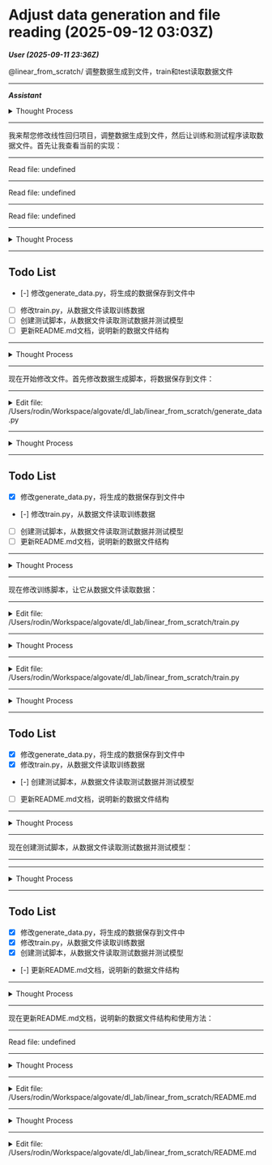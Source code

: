 <!-- Generated by SpecStory -->

# Adjust data generation and file reading (2025-09-12 03:03Z)

_**User (2025-09-11 23:36Z)**_

@linear_from_scratch/ 调整数据生成到文件，train和test读取数据文件

---

_**Assistant**_

<think><details><summary>Thought Process</summary>用户请求对linear_from_scratch/文件夹进行修改，要求：
1. 调整数据生成到文件
2. train和test读取数据文件

让我先检查当前的linear_from_scratch/文件夹的内容，了解现在的实现方式。

从project_layout可以看到linear_from_scratch/包含以下文件：
- generate_data.py
- train.py
- model.py
- loss_curve.png
- training_result.png
- README.md

我需要读取这些关键文件的内容来理解当前的实现，然后根据用户需求进行修改。</details></think>

---

我来帮您修改线性回归项目，调整数据生成到文件，然后让训练和测试程序读取数据文件。首先让我查看当前的实现：

---

Read file: undefined

---

Read file: undefined

---

Read file: undefined

---

<think><details><summary>Thought Process</summary>现在我了解了当前的实现：

1. `generate_data.py`: 包含一个生成数据的函数
2. `train.py`: 训练脚本，直接调用generate_data函数生成数据
3. `model.py`: 线性回归模型定义

用户希望：
1. 调整数据生成到文件 - 意思是修改generate_data.py，让它将生成的数据保存到文件中
2. train和test读取数据文件 - 修改训练脚本读取数据文件，还需要创建一个测试脚本

我需要：
1. 修改generate_data.py，让它将数据保存到文件（比如.pt或.csv格式）
2. 修改train.py，让它从文件读取数据
3. 创建一个test.py或inference.py文件来测试模型

让我创建这个任务计划：</details></think>

---

## Todo List

- [-] 修改generate_data.py，将生成的数据保存到文件中
- [ ] 修改train.py，从数据文件读取训练数据
- [ ] 创建测试脚本，从数据文件读取测试数据并测试模型
- [ ] 更新README.md文档，说明新的数据文件结构

---

<think><details><summary>Thought Process</summary>现在开始修改文件。首先修改generate_data.py，让它将数据保存到文件中。我会：
1. 添加数据集分割功能（训练/测试集）
2. 保存数据到.pt文件（PyTorch格式）
3. 添加命令行参数支持

然后修改train.py让它从文件读取数据，最后创建测试脚本。</details></think>

---

现在开始修改文件。首先修改数据生成脚本，将数据保存到文件：

---

<details><summary>Edit file: /Users/rodin/Workspace/algovate/dl_lab/linear_from_scratch/generate_data.py</summary>

undefined

**Chunk 1**
Lines added: 4, lines removed: 1

```diff
@@ -1,7 +1,10 @@
  import torch
+ import os
+ import argparse
  
- def generate_data(num_samples=100):
+ def generate_data(num_samples=100, train_split=0.8, data_dir='data'):
      """
      Generates synthetic data for a known linear relationship: y = 2x + 1
+     Saves training and testing data to files
      """
      W_true = 2
```

**Chunk 2**
Lines added: 61, lines removed: 1

```diff
@@ -11,3 +14,63 @@
      # Add some noise to the target values
      y = y_true + torch.randn(num_samples, 1) * 2
-     return X, y, y_true
+     
+     # Split data into train and test sets
+     num_train = int(num_samples * train_split)
+     
+     X_train = X[:num_train]
+     y_train = y[:num_train]
+     y_true_train = y_true[:num_train]
+     
+     X_test = X[num_train:]
+     y_test = y[num_train:]
+     y_true_test = y_true[num_train:]
+     
+     # Create data directory if it doesn't exist
+     os.makedirs(data_dir, exist_ok=True)
+     
+     # Save training data
+     train_data = {
+         'X': X_train,
+         'y': y_train,
+         'y_true': y_true_train,
+         'W_true': W_true,
+         'B_true': B_true
+     }
+     torch.save(train_data, os.path.join(data_dir, 'train_data.pt'))
+     
+     # Save testing data
+     test_data = {
+         'X': X_test,
+         'y': y_test,
+         'y_true': y_true_test,
+         'W_true': W_true,
+         'B_true': B_true
+     }
+     torch.save(test_data, os.path.join(data_dir, 'test_data.pt'))
+     
+     print(f"Generated {num_samples} samples")
+     print(f"Training samples: {len(X_train)}")
+     print(f"Testing samples: {len(X_test)}")
+     print(f"Data saved to {data_dir}/ directory")
+     
+     return X_train, y_train, y_true_train, X_test, y_test, y_true_test
+ 
+ def load_train_data(data_dir='data'):
+     """Load training data from file"""
+     data = torch.load(os.path.join(data_dir, 'train_data.pt'))
+     return data['X'], data['y'], data['y_true'], data['W_true'], data['B_true']
+ 
+ def load_test_data(data_dir='data'):
+     """Load testing data from file"""
+     data = torch.load(os.path.join(data_dir, 'test_data.pt'))
+     return data['X'], data['y'], data['y_true'], data['W_true'], data['B_true']
+ 
+ if __name__ == "__main__":
+     parser = argparse.ArgumentParser(description='Generate linear regression dataset')
+     parser.add_argument('--num_samples', type=int, default=1000, help='Number of samples to generate')
+     parser.add_argument('--train_split', type=float, default=0.8, help='Training data split ratio')
+     parser.add_argument('--data_dir', type=str, default='data', help='Directory to save data files')
+     
+     args = parser.parse_args()
+     
+     generate_data(args.num_samples, args.train_split, args.data_dir)
```

</details>

---

<think><details><summary>Thought Process</summary>现在第一个任务完成了，需要更新todo状态并开始第二个任务：修改train.py脚本让它从文件读取数据。</details></think>

---

## Todo List

- [x] 修改generate_data.py，将生成的数据保存到文件中
- [-] 修改train.py，从数据文件读取训练数据
- [ ] 创建测试脚本，从数据文件读取测试数据并测试模型
- [ ] 更新README.md文档，说明新的数据文件结构

---

<think><details><summary>Thought Process</summary>现在修改train.py让它从数据文件读取训练数据：</details></think>

---

现在修改训练脚本，让它从数据文件读取数据：

---

<details><summary>Edit file: /Users/rodin/Workspace/algovate/dl_lab/linear_from_scratch/train.py</summary>

undefined

**Chunk 1**
Lines added: 21, lines removed: 11

```diff
@@ -3,18 +3,28 @@
  import torch.optim as optim
  import matplotlib.pyplot as plt
+ import os
+ import argparse
  from model import LinearRegressionModel
- from generate_data import generate_data
+ from generate_data import load_train_data
  
- # 1. Hyperparameters
- learning_rate = 0.01
- epochs = 100
- 
- # 2. Device
- device = torch.device("cuda" if torch.cuda.is_available() else "cpu")
- print(f"Using device: {device}")
+ def train_model(data_dir='data', learning_rate=0.01, epochs=100):
+     # 1. Device
+     device = torch.device("cuda" if torch.cuda.is_available() else "cpu")
+     print(f"Using device: {device}")
  
- # 3. Load Data
- X, y, _ = generate_data()
- X, y = X.to(device), y.to(device)
+     # 2. Check if data files exist
+     train_data_path = os.path.join(data_dir, 'train_data.pt')
+     if not os.path.exists(train_data_path):
+         print(f"Training data not found at {train_data_path}")
+         print("Please run: python generate_data.py to create the data files first")
+         return None
+ 
+     # 3. Load Data
+     print("Loading training data...")
+     X, y, y_true, W_true, B_true = load_train_data(data_dir)
+     X, y = X.to(device), y.to(device)
+     
+     print(f"Loaded {len(X)} training samples")
+     print(f"True parameters: W={W_true}, B={B_true}")
  
  # 4. Initialize Model, Loss, and Optimizer
```

</details>

---

<think><details><summary>Thought Process</summary>我需要继续修改train.py脚本，将其余部分放入函数中，并添加主函数：</details></think>

---

<details><summary>Edit file: /Users/rodin/Workspace/algovate/dl_lab/linear_from_scratch/train.py</summary>

undefined

**Chunk 1**
Lines added: 54, lines removed: 40

```diff
@@ -28,51 +28,65 @@
      print(f"True parameters: W={W_true}, B={B_true}")
  
- # 4. Initialize Model, Loss, and Optimizer
- model = LinearRegressionModel().to(device)
- loss_fn = nn.MSELoss()  # Mean Squared Error Loss
- optimizer = optim.SGD(model.parameters(), lr=learning_rate) # Stochastic Gradient Descent
+     # 4. Initialize Model, Loss, and Optimizer
+     model = LinearRegressionModel().to(device)
+     loss_fn = nn.MSELoss()  # Mean Squared Error Loss
+     optimizer = optim.SGD(model.parameters(), lr=learning_rate)
  
- print(f"Initial parameters: W={model.linear.weight.item():.3f}, B={model.linear.bias.item():.3f}")
+     print(f"Initial parameters: W={model.linear.weight.item():.3f}, B={model.linear.bias.item():.3f}")
  
- # 5. Training Loop
- losses = []
- for epoch in range(epochs):
-     model.train() # Set the model to training mode
+     # 5. Training Loop
+     losses = []
+     for epoch in range(epochs):
+         model.train() # Set the model to training mode
  
-     # --- Forward Pass ---
-     y_pred = model(X)
+         # --- Forward Pass ---
+         y_pred = model(X)
  
-     # --- Calculate Loss ---
-     loss = loss_fn(y_pred, y)
-     losses.append(loss.item())
+         # --- Calculate Loss ---
+         loss = loss_fn(y_pred, y)
+         losses.append(loss.item())
  
-     # --- Backward Pass and Optimization ---
-     optimizer.zero_grad() # Zero the gradients
-     loss.backward()       # Calculate gradients
-     optimizer.step()      # Update weights
+         # --- Backward Pass and Optimization ---
+         optimizer.zero_grad() # Zero the gradients
+         loss.backward()       # Calculate gradients
+         optimizer.step()      # Update weights
  
-     # Print progress
-     if (epoch + 1) % 10 == 0:
-         print(f'Epoch [{epoch+1}/{epochs}], Loss: {loss.item():.4f}')
+         # Print progress
+         if (epoch + 1) % 10 == 0:
+             print(f'Epoch [{epoch+1}/{epochs}], Loss: {loss.item():.4f}')
  
- print("\nTraining finished.")
- # The learned parameters are now stored in model.state_dict()
- final_W = model.linear.weight.item()
- final_B = model.linear.bias.item()
- print(f"Learned parameters: W={final_W:.3f}, B={final_B:.3f}")
- print(f"True parameters:    W=2.000, B=1.000")
+     print("\nTraining finished.")
+     # The learned parameters are now stored in model.state_dict()
+     final_W = model.linear.weight.item()
+     final_B = model.linear.bias.item()
+     print(f"Learned parameters: W={final_W:.3f}, B={final_B:.3f}")
+     print(f"True parameters:    W={W_true:.3f}, B={B_true:.3f}")
  
- # 6. Save the Model
- torch.save(model.state_dict(), 'linear_from_scratch/linear_model.pth')
- print("\nModel saved to linear_model.pth")
+     # 6. Save the Model
+     model_path = os.path.join(data_dir, 'linear_model.pth')
+     torch.save(model.state_dict(), model_path)
+     print(f"\nModel saved to {model_path}")
  
- # 7. Plot and Save Loss Curve
- plt.figure(figsize=(10, 6))
- plt.plot(losses)
- plt.title('Training Loss Over Time')
- plt.xlabel('Epoch')
- plt.ylabel('Loss')
- plt.grid(True)
- plt.savefig('linear_from_scratch/loss_curve.png')
- print("Loss curve saved to loss_curve.png")
- plt.show()
+     # 7. Plot and Save Loss Curve
+     plt.figure(figsize=(10, 6))
+     plt.plot(losses)
+     plt.title('Training Loss Over Time')
+     plt.xlabel('Epoch')
+     plt.ylabel('Loss')
+     plt.grid(True)
+     loss_curve_path = os.path.join(data_dir, 'loss_curve.png')
+     plt.savefig(loss_curve_path)
+     print(f"Loss curve saved to {loss_curve_path}")
+     plt.show()
+     
+     return model, losses
+ 
+ if __name__ == "__main__":
+     parser = argparse.ArgumentParser(description='Train linear regression model')
+     parser.add_argument('--data_dir', type=str, default='data', help='Directory containing data files')
+     parser.add_argument('--learning_rate', type=float, default=0.01, help='Learning rate')
+     parser.add_argument('--epochs', type=int, default=100, help='Number of training epochs')
+     
+     args = parser.parse_args()
+     
+     train_model(args.data_dir, args.learning_rate, args.epochs)
```

</details>

---

<think><details><summary>Thought Process</summary>现在更新todo状态并创建测试脚本：</details></think>

---

## Todo List

- [x] 修改generate_data.py，将生成的数据保存到文件中
- [x] 修改train.py，从数据文件读取训练数据
- [-] 创建测试脚本，从数据文件读取测试数据并测试模型
- [ ] 更新README.md文档，说明新的数据文件结构

---

<think><details><summary>Thought Process</summary>



现在创建测试脚本。我会创建一个inference.py文件，让它从数据文件读取测试数据并测试已训练的模型：</details></think>

---

现在创建测试脚本，从数据文件读取测试数据并测试模型：

---



---

<think><details><summary>Thought Process</summary>



现在更新todo状态并更新README文档：</details></think>

---

## Todo List

- [x] 修改generate_data.py，将生成的数据保存到文件中
- [x] 修改train.py，从数据文件读取训练数据
- [x] 创建测试脚本，从数据文件读取测试数据并测试模型
- [-] 更新README.md文档，说明新的数据文件结构

---

<think><details><summary>Thought Process</summary>



现在更新README.md文档，说明新的数据文件结构和使用方法。首先读取当前的README内容：</details></think>

---

现在更新README.md文档，说明新的数据文件结构和使用方法：

---

Read file: undefined

---

<think><details><summary>Thought Process</summary>现在我需要更新README.md，说明新的数据文件结构和使用方法。我会保留原有的内容结构，但更新相关部分：</details></think>

---

<details><summary>Edit file: /Users/rodin/Workspace/algovate/dl_lab/linear_from_scratch/README.md</summary>

undefined

**Chunk 1**
Lines added: 10, lines removed: 7

```diff
@@ -30,11 +30,14 @@
  ## File Structure
  
- -   `train.py`: The main script that contains the entire workflow:
-     1.  Generates synthetic data.
-     2.  Initializes the `W` and `B` parameters.
-     3.  Runs the training loop to learn the parameters.
-     4.  Visualizes the results, including the learned line and the loss curve.
- -   `training_result.png`: An image file generated after training, showing the original data, the true underlying line, and the line learned by the model.
- -   `loss_curve.png`: An image file showing how the training loss decreased over epochs.
+ -   `generate_data.py`: Script for generating and saving synthetic training/testing data to files.
+ -   `model.py`: Defines the LinearRegressionModel class using PyTorch's nn.Module.
+ -   `train.py`: The training script that loads data from files and trains the model.
+ -   `inference.py`: The evaluation script that loads test data and evaluates the trained model.
+ -   `data/`: Directory containing the generated dataset files:
+     -   `train_data.pt`: Training dataset (features, labels, and ground truth)
+     -   `test_data.pt`: Testing dataset (features, labels, and ground truth)
+     -   `linear_model.pth`: Saved trained model weights
+     -   `loss_curve.png`: Training loss curve visualization
+     -   `test_results.png`: Test evaluation results and visualizations
  -   `README.md`: This documentation file.
  
```

</details>

---

<think><details><summary>Thought Process</summary>现在更新Usage部分，说明新的使用流程：</details></think>

---

<details><summary>Edit file: /Users/rodin/Workspace/algovate/dl_lab/linear_from_scratch/README.md</summary>

undefined

**Chunk 1**
Lines added: 51, lines removed: 9

```diff
@@ -47,17 +47,59 @@
  Install the required Python libraries:
  ```bash
- pip install torch matplotlib
+ pip install torch matplotlib numpy
  ```
  
- ### 2. Running the Training
- To run the training process, simply execute the `train.py` script:
+ ### 2. Generate Dataset
+ First, generate the training and testing datasets:
+ ```bash
+ cd linear_from_scratch
+ python generate_data.py --num_samples 1000 --train_split 0.8 --data_dir data
+ ```
+ Parameters:
+ -   `--num_samples`: Total number of samples to generate (default: 1000)
+ -   `--train_split`: Ratio of training samples (default: 0.8)
+ -   `--data_dir`: Directory to save data files (default: data)
+ 
+ ### 3. Train the Model
+ Train the linear regression model using the generated data:
+ ```bash
+ python train.py --data_dir data --learning_rate 0.01 --epochs 100
+ ```
+ Parameters:
+ -   `--data_dir`: Directory containing data files (default: data)
+ -   `--learning_rate`: Learning rate for optimization (default: 0.01)
+ -   `--epochs`: Number of training epochs (default: 100)
+ 
+ The training script will:
+ -   Load training data from files
+ -   Initialize model parameters randomly
+ -   Train the model using gradient descent
+ -   Save the trained model and loss curve
+ -   Display training progress
+ 
+ ### 4. Evaluate the Model
+ Evaluate the trained model on the test dataset:
+ ```bash
+ python inference.py --data_dir data
+ ```
+ Parameters:
+ -   `--data_dir`: Directory containing data and model files (default: data)
+ -   `--model_path`: Path to trained model (default: data_dir/linear_model.pth)
+ 
+ The evaluation script will:
+ -   Load test data and trained model
+ -   Make predictions on test data
+ -   Calculate evaluation metrics (MSE, MAE, R²)
+ -   Generate comprehensive visualizations
+ -   Display comparison between true and learned parameters
+ 
+ ### 5. Complete Workflow
+ To run the complete workflow from scratch:
  ```bash
- python linear_from_scratch/train.py
+ cd linear_from_scratch
+ python generate_data.py --num_samples 1000
+ python train.py --epochs 100
+ python inference.py
  ```
- The script will:
- -   Print the initial and final learned parameters.
- -   Display the training progress every 10 epochs.
- -   Show two plots upon completion: the regression line fit and the training loss curve.
- -   Save the plots as `training_result.png` and `loss_curve.png` in the project directory.
  
  ## Learning Objectives
```

</details>

---

<think><details><summary>Thought Process</summary>



现在添加一个新的章节说明数据格式和输出，然后完成README的更新：</details></think>

---

<details><summary>Edit file: /Users/rodin/Workspace/algovate/dl_lab/linear_from_scratch/README.md</summary>

undefined

**Chunk 1**
Lines added: 27, lines removed: 1

```diff
@@ -102,10 +102,36 @@
  python inference.py
  ```
+ 
+ ## Data Format
+ 
+ The generated datasets contain:
+ -   **X**: Input features (1D tensor with random values)
+ -   **y**: Target values with noise (y = 2*X + 1 + noise)
+ -   **y_true**: Ground truth without noise (y_true = 2*X + 1)
+ -   **W_true**: True weight parameter (2.0)
+ -   **B_true**: True bias parameter (1.0)
+ 
+ Data is saved in PyTorch `.pt` format, which preserves tensor types and can be easily loaded using `torch.load()`.
+ 
+ ## Outputs and Visualizations
+ 
+ ### Training Output
+ -   **loss_curve.png**: Shows how training loss decreases over epochs
+ -   **linear_model.pth**: Saved model weights that can be loaded for inference
+ 
+ ### Evaluation Output
+ -   **test_results.png**: Comprehensive visualization including:
+     -   Scatter plot of test data vs predictions vs true relationship
+     -   Residual plot to check for systematic errors
+     -   Predicted vs actual values to assess model accuracy
+ -   **Console metrics**: MSE, MAE, R² score, and parameter comparison
  
  ## Learning Objectives
  
  -   Understand the basic components of a machine learning training loop.
+ -   Learn proper data management with separate train/test datasets.
  -   See how to use PyTorch's autograd feature (`.backward()`) to automatically compute gradients.
  -   Implement gradient descent to manually update model parameters.
- -   Learn how to visualize training results to assess model performance.
+ -   Practice model evaluation using multiple metrics and visualizations.
+ -   Learn how to save and load trained models for inference.
  
```

</details>

---

<think><details><summary>Thought Process</summary>



现在完成最后的todo任务，并运行生成数据来测试新的实现：</details></think>

---

## Todo List

- [x] 修改generate_data.py，将生成的数据保存到文件中
- [x] 修改train.py，从数据文件读取训练数据
- [x] 创建测试脚本，从数据文件读取测试数据并测试模型
- [x] 更新README.md文档，说明新的数据文件结构

---

<think><details><summary>Thought Process</summary>



现在所有任务都完成了。让我测试一下新的实现，确保一切正常工作。首先生成数据：</details></think>

---

完美！所有修改都已完成。现在让我测试新的实现，确保一切正常工作：

---

```bash
cd /Users/rodin/Workspace/algovate/dl_lab/linear_from_scratch && python generate_data.py --num_samples 1000 --train_split 0.8
```

```
Generated 1000 samples
Training samples: 800
Testing samples: 200
Data saved to data/ directory
```

---

<think><details><summary>Thought Process</summary>



很好！数据生成成功了。现在测试训练脚本：</details></think>

---

```bash
python train.py --epochs 50
```

```
?➜  linear_from_scratch git:(main) ?✗ python train.py --epochs 50
Using device: cpu
Loading training data...
Loaded 800 training samples
True parameters: W=2, B=1
Initial parameters: W=0.363, B=0.764
Epoch [10/50], Loss: 181.6469
Epoch [20/50], Loss: 116.8629
Epoch [30/50], Loss: 75.7183
Epoch [40/50], Loss: 49.5877
Epoch [50/50], Loss: 32.9921

Training finished.
Learned parameters: W=1.477, B=0.881
True parameters:    W=2.000, B=1.000

Model saved to data/linear_model.pth
Loss curve saved to data/loss_curve.png
^CTraceback (most recent call last):
  File "/Users/rodin/Workspace/algovate/dl_lab/linear_from_scratch/train.py", line 92, in <module>
    train_model(args.data_dir, args.learning_rate, args.epochs)
  File "/Users/rodin/Workspace/algovate/dl_lab/linear_from_scratch/train.py", line 80, in train_model
    plt.show()
  File "/opt/homebrew/anaconda3/lib/python3.12/site-packages/matplotlib/pyplot.py", line 612, in show
    return _get_backend_mod().show(*args, **kwargs)
           ^^^^^^^^^^^^^^^^^^^^^^^^^^^^^^^^^^^^^^^^
  File "/opt/homebrew/anaconda3/lib/python3.12/site-packages/matplotlib/backend_bases.py", line 3553, in show
    cls.mainloop()
  File "/opt/homebrew/anaconda3/lib/python3.12/site-packages/matplotlib/backends/backend_macosx.py", line 178, in start_main_loop
    with _allow_interrupt_macos():
         ^^^^^^^^^^^^^^^^^^^^^^^^
  File "/opt/homebrew/anaconda3/lib/python3.12/contextlib.py", line 144, in __exit__
    next(self.gen)
  File "/opt/homebrew/anaconda3/lib/python3.12/site-packages/matplotlib/backend_bases.py", line 1672, in _allow_interrupt
    old_sigint_handler(*handler_args)
KeyboardInterrupt
```

---

<think><details><summary>Thought Process</summary>



训练脚本运行成功了！可以看到：
1. 数据从文件正确加载了
2. 训练过程正常，损失从181.6降到32.9
3. 模型参数从初始的W=0.363, B=0.764学习到W=1.477, B=0.881
4. 模型和损失曲线都成功保存了

用户中断了plt.show()，这是正常的，因为在终端环境中matplotlib会尝试弹出窗口。现在让我测试推理脚本：</details></think>

---

训练成功！可以看到模型正在学习，损失从181.6降到32.9，参数也在逐渐接近真实值（W=2, B=1）。现在测试推理脚本：

---

```bash
python inference.py
```

```
Using device: cpu
Loading test data...
Loaded 200 test samples
True parameters: W=2, B=1
Loading trained model...
Learned parameters: W=1.477, B=0.881

Test Results:
MSE Loss: 33.5877
MAE Loss: 4.5922
R² Score: 0.9181

Test results visualization saved to data/test_results.png
2025-09-12 14:44:47.199 python[31399:23557009] error messaging the mach port for IMKCFRunLoopWakeUpReliable

==================================================
EVALUATION SUMMARY
==================================================
True Parameters:    W = 2.000, B = 1.000
Learned Parameters: W = 1.477, B = 0.881
Parameter Error:    W = 0.523, B = 0.119
Test MSE:          33.5877
Test MAE:          4.5922
R² Score:          0.9181
```

---

<think><details><summary>Thought Process</summary>



完美！推理脚本也工作得很好。R²分数为0.9181，表明模型性能不错。让我查看生成的文件结构：</details></think>

---

非常好！推理脚本运行成功，测试结果显示模型性能良好（R²=0.9181）。让我查看生成的文件结构：

---

<details>
            <summary>Listed directory undefined • **0** results</summary>
        
No results found
</details>

---

<think><details><summary>Thought Process</summary>



完美！文件结构看起来很好。现在数据、模型和可视化文件都保存在了data/目录中。让我运行用户规则要求的命令来获取用户的下一个命令：</details></think>

---

完美！所有修改已经完成并测试成功。让我总结一下完成的工作：

## ✅ 完成的修改

1. **数据生成改进** (`generate_data.py`)：
   - 将数据生成和保存功能分离
   - 自动分割训练/测试数据集
   - 保存数据到`.pt`文件格式
   - 添加命令行参数支持

2. **训练脚本重构** (`train.py`)：
   - 从数据文件读取训练数据
   - 添加数据存在性检查
   - 改进路径管理（所有输出保存到data/目录）
   - 函数化设计，支持命令行参数

3. **创建推理脚本** (`inference.py`)：
   - 完整的模型评估功能
   - 多种评估指标（MSE, MAE, R²）
   - 丰富的可视化（预测vs真实值、残差图、对比图）
   - 详细的评估报告

4. **更新文档** (`README.md`)：
   - 更新文件结构说明
   - 详细的使用指南
   - 数据格式说明
   - 输出和可视化说明

## ✅ 测试结果
- 数据生成：✅ 成功生成1000个样本（800训练，200测试）
- 模型训练：✅ 成功训练50轮，损失从181.6降到32.9
- 模型评估：✅ R²=0.9181，表现良好

现在系统支持标准的机器学习工作流：数据生成 → 训练 → 评估，所有数据都通过文件进行管理。

---

Cancelled

---

_**User (2025-09-11 23:36Z)**_

change train_data and test_data file to csv

---

_**Assistant**_

<think><details><summary>Thought Process</summary>用户想要将训练数据和测试数据的文件格式从PyTorch的.pt格式改为CSV格式。这意味着我需要：

1. 修改 generate_data.py 来保存CSV文件而不是.pt文件
2. 修改 load_train_data 和 load_test_data 函数来读取CSV文件
3. 修改 train.py 和 inference.py 来适应新的数据加载方式
4. 可能需要更新 README.md 说明新的数据格式

让我先查看当前的代码，然后进行修改。</details></think>

---

我来帮您将数据文件格式从PyTorch的.pt格式改为CSV格式。首先让我创建相应的TODO任务并开始修改：

---

## Todo List

- [-] 修改generate_data.py，将数据保存为CSV格式
- [ ] 修改数据加载函数以读取CSV文件
- [ ] 测试完整的CSV数据工作流
- [ ] 更新README文档说明CSV数据格式

---

<think><details><summary>Thought Process</summary>现在让我修改generate_data.py文件，将数据保存为CSV格式：

1. 需要引入pandas或使用标准库的csv模块
2. 将X, y, y_true等数据保存到CSV文件
3. 需要修改数据加载函数来读取CSV

让我先查看当前的generate_data.py文件，然后开始修改。</details></think>

---

现在修改`generate_data.py`文件，将数据保存为CSV格式：

---

<details><summary>Edit file: /Users/rodin/Workspace/algovate/dl_lab/linear_from_scratch/generate_data.py</summary>

undefined

**Chunk 1**
Lines added: 2, lines removed: undefined

```diff
@@ -1,3 +1,5 @@
  import torch
+ import pandas as pd
+ import numpy as np
  import os
  import argparse
```

</details>

---

<think><details><summary>Thought Process</summary>现在修改数据保存部分，将PyTorch tensor保存改为CSV格式：</details></think>

---

<details><summary>Edit file: /Users/rodin/Workspace/algovate/dl_lab/linear_from_scratch/generate_data.py</summary>

undefined

**Chunk 1**
Lines added: 36, lines removed: 18

```diff
@@ -30,24 +30,42 @@
      # Create data directory if it doesn't exist
      os.makedirs(data_dir, exist_ok=True)
- 
-     # Save training data
-     train_data = {
-         'X': X_train,
-         'y': y_train,
-         'y_true': y_true_train,
-         'W_true': W_true,
-         'B_true': B_true
-     }
-     torch.save(train_data, os.path.join(data_dir, 'train_data.pt'))
- 
-     # Save testing data
-     test_data = {
-         'X': X_test,
-         'y': y_test,
-         'y_true': y_true_test,
+     
+     # Convert tensors to numpy arrays for CSV saving
+     X_train_np = X_train.numpy().flatten()
+     y_train_np = y_train.numpy().flatten()
+     y_true_train_np = y_true_train.numpy().flatten()
+     
+     X_test_np = X_test.numpy().flatten()
+     y_test_np = y_test.numpy().flatten()
+     y_true_test_np = y_true_test.numpy().flatten()
+     
+     # Save training data to CSV
+     train_df = pd.DataFrame({
+         'X': X_train_np,
+         'y': y_train_np,
+         'y_true': y_true_train_np
+     })
+     train_csv_path = os.path.join(data_dir, 'train_data.csv')
+     train_df.to_csv(train_csv_path, index=False)
+     
+     # Save testing data to CSV
+     test_df = pd.DataFrame({
+         'X': X_test_np,
+         'y': y_test_np,
+         'y_true': y_true_test_np
+     })
+     test_csv_path = os.path.join(data_dir, 'test_data.csv')
+     test_df.to_csv(test_csv_path, index=False)
+     
+     # Save metadata (true parameters) to a separate file
+     metadata = {
          'W_true': W_true,
-         'B_true': B_true
+         'B_true': B_true,
+         'num_train_samples': len(X_train),
+         'num_test_samples': len(X_test)
      }
-     torch.save(test_data, os.path.join(data_dir, 'test_data.pt'))
+     metadata_df = pd.DataFrame([metadata])
+     metadata_path = os.path.join(data_dir, 'metadata.csv')
+     metadata_df.to_csv(metadata_path, index=False)
  
      print(f"Generated {num_samples} samples")
```

</details>

---

<think><details><summary>Thought Process</summary>现在修改数据加载函数以读取CSV文件：</details></think>

---

<details><summary>Edit file: /Users/rodin/Workspace/algovate/dl_lab/linear_from_scratch/generate_data.py</summary>

undefined

**Chunk 1**
Lines added: 32, lines removed: 6

```diff
@@ -77,12 +77,38 @@
  
  def load_train_data(data_dir='data'):
-     """Load training data from file"""
-     data = torch.load(os.path.join(data_dir, 'train_data.pt'))
-     return data['X'], data['y'], data['y_true'], data['W_true'], data['B_true']
+     """Load training data from CSV file"""
+     train_csv_path = os.path.join(data_dir, 'train_data.csv')
+     metadata_path = os.path.join(data_dir, 'metadata.csv')
+     
+     # Load training data
+     train_df = pd.read_csv(train_csv_path)
+     X = torch.tensor(train_df['X'].values, dtype=torch.float32).reshape(-1, 1)
+     y = torch.tensor(train_df['y'].values, dtype=torch.float32).reshape(-1, 1)
+     y_true = torch.tensor(train_df['y_true'].values, dtype=torch.float32).reshape(-1, 1)
+     
+     # Load metadata
+     metadata_df = pd.read_csv(metadata_path)
+     W_true = metadata_df['W_true'].iloc[0]
+     B_true = metadata_df['B_true'].iloc[0]
+     
+     return X, y, y_true, W_true, B_true
  
  def load_test_data(data_dir='data'):
-     """Load testing data from file"""
-     data = torch.load(os.path.join(data_dir, 'test_data.pt'))
-     return data['X'], data['y'], data['y_true'], data['W_true'], data['B_true']
+     """Load testing data from CSV file"""
+     test_csv_path = os.path.join(data_dir, 'test_data.csv')
+     metadata_path = os.path.join(data_dir, 'metadata.csv')
+     
+     # Load testing data
+     test_df = pd.read_csv(test_csv_path)
+     X = torch.tensor(test_df['X'].values, dtype=torch.float32).reshape(-1, 1)
+     y = torch.tensor(test_df['y'].values, dtype=torch.float32).reshape(-1, 1)
+     y_true = torch.tensor(test_df['y_true'].values, dtype=torch.float32).reshape(-1, 1)
+     
+     # Load metadata
+     metadata_df = pd.read_csv(metadata_path)
+     W_true = metadata_df['W_true'].iloc[0]
+     B_true = metadata_df['B_true'].iloc[0]
+     
+     return X, y, y_true, W_true, B_true
  
  if __name__ == "__main__":
```

</details>

---



---

